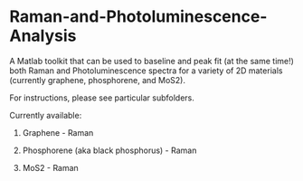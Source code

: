 # Raman-and-Photoluminescence-Analysis
A Matlab toolkit that can be used to baseline and peak fit (at the same time!) both Raman and Photoluminescence spectra for a variety of 2D materials (currently graphene, phosphorene, and MoS2).

For instructions, please see particular subfolders.

Currently available:

1. Graphene - Raman

2. Phosphorene (aka black phosphorus) - Raman 

3. MoS2 - Raman
